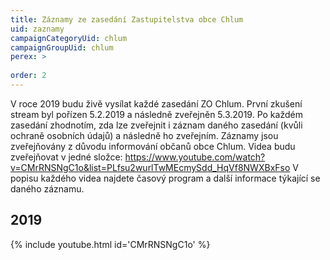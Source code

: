 ```yaml
---
title: Záznamy ze zasedání Zastupitelstva obce Chlum
uid: zaznamy
campaignCategoryUid: chlum
campaignGroupUid: chlum
perex: >
 
order: 2
---
```


V roce 2019 budu živě vysílat každé zasedání ZO Chlum. První zkušení stream byl pořízen 5.2.2019 a následně zveřejněn 5.3.2019. Po každém zasedání zhodnotím, zda lze zveřejnit i záznam daného zasedání (kvůli ochraně osobních údajů) a následně ho zveřejním. Záznamy jsou zveřejňovány z důvodu informování občanů obce Chlum. 
Videa budu zveřejňovat v jedné složce: https://www.youtube.com/watch?v=CMrRNSNgC1o&list=PLfsu2wurlTwMEcmySdd_HqVf8NWXBxFso 
V popisu každého videa najdete časový program a další informace týkající se daného záznamu. 

## 2019

{% include youtube.html id='CMrRNSNgC1o' %}

